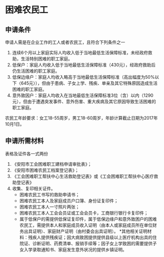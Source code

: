 # 困难农民工

## 申请条件

申请人需是在企业工作的工人或者农民工，且符合下列条件之一  
1. 连续6个月以上家庭实际人均收入低于当地最低生活保障标准，未经政府救助，生活特别困难的职工家庭。
2. 低保户：家庭人均收入低于当地最低生活保障标准（430元），经政府救助后仍生活困难的职工家庭。
3. 低保边缘户：家庭人均收入略高于当地最低生活保障标准（高出幅度为50%以下〈645元〉），但由于患病、子女上学、残疾、单亲及其它特殊原因造成生活困难的职工家庭。
4. 意外致因户：家庭人均收入在当地最低生活保障标准3位（含）以内（1290元），但由于遭遇突发事件、意外伤害、重大疾病及其它原因导致生活困难的职工家庭。

农民工年龄要求：女工18-55周岁，男工18-60周岁，年龄计算截止日期为2017年10月1日。

## 申请所需材料

表格及证件各一式两份  

1. 《安阳市工会困难职工建档申请审批表》；
2. 《安阳市困难农民工档案登记表》；
3. 《工会困难职工帮扶中心生活救助登记表》或《工会困难职工帮扶中心医疗救助登记表》     
4. 收集、复印相关证件。
	* 困难农民工书写的救助申请书；
	* 困难农民工本人及家庭成员户口簿、身份证复印件；
	* 困难农民工本人一寸照片两张；
	* 困难农民工本人工会会员证或工会会员卡，工商银行银行卡复印件；
	* 属于低保户的需提供低保证复印件，属于低保边缘户和意外致困户的困难农民工，需提供本人和家庭成员收入证明（由本人或家庭成员所在单位财务出具证明）、家庭财产证明（由村委会出具证明）。
	*其他相关证明材料：残疾人提供残疾证；因大病致困提供提供县级以上医疗机构出具的住院证、诊断证明、药费清单、报销手续等；因子女上学致困的需要提供子女入学录取通知书、家庭发生意外状况的提供乡镇证明。
